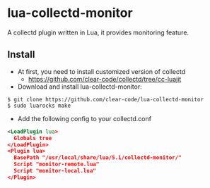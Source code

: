# lua-collectd-monitor

A collectd plugin written in Lua, it provides monitoring feature.

## Install

* At first, you need to install customized version of collectd
  * https://github.com/clear-code/collectd/tree/cc-luajit
* Download and install lua-collectd-monitor:
```shell
$ git clone https://github.com/clear-code/lua-collectd-monitor
$ sudo luarocks make
```
* Add the following config to your collectd.conf
```xml
<LoadPlugin lua>
  Globals true
</LoadPlugin>
<Plugin lua>
  BasePath "/usr/local/share/lua/5.1/collectd-monitor/"
  Script "monitor-remote.lua"
  Script "monitor-local.lua"
</Plugin>
```
